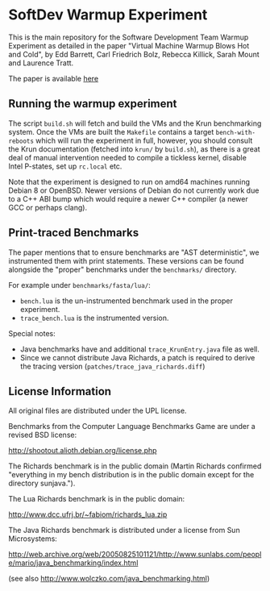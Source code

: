 # SoftDev Warmup Experiment

This is the main repository for the Software Development Team Warmup Experiment
as detailed in the paper "Virtual Machine Warmup Blows Hot and Cold", by Edd
Barrett, Carl Friedrich Bolz, Rebecca Killick, Sarah Mount and Laurence Tratt.

The paper is available [here](http://arxiv.org/abs/1602.00602)


## Running the warmup experiment

The script `build.sh` will fetch and build the VMs and the Krun benchmarking
system. Once the VMs are built the `Makefile` contains a target
`bench-with-reboots` which will run the experiment in full, however, you should
consult the Krun documentation (fetched into `krun/` by `build.sh`), as there
is a great deal of manual intervention needed to compile a tickless kernel,
disable Intel P-states, set up `rc.local` etc.

Note that the experiment is designed to run on amd64 machines running Debian 8
or OpenBSD. Newer versions of Debian do not currently work due to a C++ ABI
bump which would require a newer C++ compiler (a newer GCC or perhaps clang).

## Print-traced Benchmarks

The paper mentions that to ensure benchmarks are "AST deterministic",  we
instrumented them with print statements. These versions can be found alongside
the "proper" benchmarks under the `benchmarks/` directory.

For example under `benchmarks/fasta/lua/`:

 * `bench.lua` is the un-instrumented benchmark used in the proper experiment.
 * `trace_bench.lua` is the instrumented version.

Special notes:

 * Java benchmarks have and additional `trace_KrunEntry.java` file as well.
 * Since we cannot distribute Java Richards, a patch is required to derive the
   tracing version (`patches/trace_java_richards.diff`)


## License Information

All original files are distributed under the UPL license.

Benchmarks from the Computer Language Benchmarks Game are under a revised BSD
license:

  http://shootout.alioth.debian.org/license.php

The Richards benchmark is in the public domain (Martin Richards confirmed
"everything in my bench distribution is in the public domain except for the
directory sunjava.").

The Lua Richards benchmark is in the public domain:

  http://www.dcc.ufrj.br/~fabiom/richards_lua.zip

The Java Richards benchmark is distributed under a license from Sun
Microsystems:

  http://web.archive.org/web/20050825101121/http://www.sunlabs.com/people/mario/java_benchmarking/index.html

(see also http://www.wolczko.com/java_benchmarking.html)
